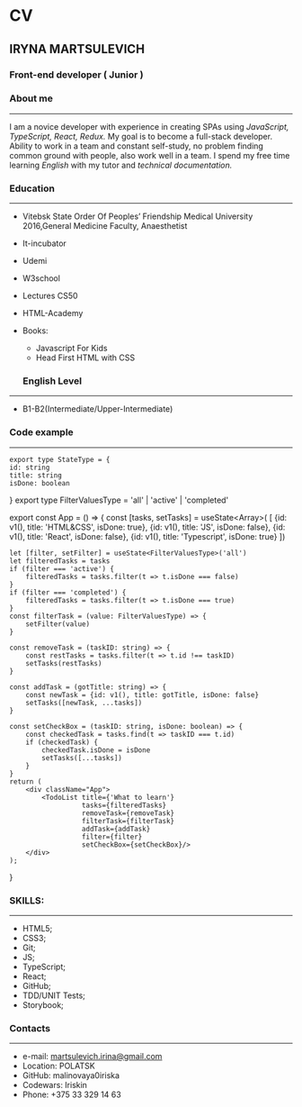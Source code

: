 # CV #
## IRYNA MARTSULEVICH ##
### Front-end developer ( Junior ) ###
### About me ###
***
 I am a novice developer with experience in creating SPAs using _JavaScript, TypeScript, React, Redux._ 
 My goal is to become a full-stack developer. 
 Ability to work in a team and constant self-study, no problem finding common ground with people, also work well in a team. 
 I spend my free time learning _English_ with my tutor and _technical documentation._

### Education ###
***
* Vitebsk State Order Of Peoples’ Friendship Medical University 2016,General Medicine Faculty, Anaesthetist
*  It-incubator
*  Udemi
*  W3school
*  Lectures CS50
*  HTML-Academy
*  Books: 
   *  Javascript For Kids
   *  Head First HTML with CSS

   ### English Level ###
***
* B1-B2(Intermediate/Upper-Intermediate)

### Code example  ###
***
    export type StateType = {
    id: string
    title: string
    isDone: boolean
  }
   export type FilterValuesType = 'all' | 'active' | 'completed'

   export const App = () => {
    const [tasks, setTasks] = useState<Array<StateType>>(
        [
            {id: v1(), title: 'HTML&CSS', isDone: true},
            {id: v1(), title: 'JS', isDone: false},
            {id: v1(), title: 'React', isDone: false},
            {id: v1(), title: 'Typescript', isDone: true}
        ])

    let [filter, setFilter] = useState<FilterValuesType>('all')
    let filteredTasks = tasks
    if (filter === 'active') {
        filteredTasks = tasks.filter(t => t.isDone === false)
    }
    if (filter === 'completed') {
        filteredTasks = tasks.filter(t => t.isDone === true)
    }
    const filterTask = (value: FilterValuesType) => {
        setFilter(value)
    }

    const removeTask = (taskID: string) => {
        const restTasks = tasks.filter(t => t.id !== taskID)
        setTasks(restTasks)
    }

    const addTask = (gotTitle: string) => {
        const newTask = {id: v1(), title: gotTitle, isDone: false}
        setTasks([newTask, ...tasks])
    }

    const setCheckBox = (taskID: string, isDone: boolean) => {
        const checkedTask = tasks.find(t => taskID === t.id)
        if (checkedTask) {
            checkedTask.isDone = isDone
            setTasks([...tasks])
        }
    }
    return (
        <div className="App">
            <TodoList title={'What to learn'}
                      tasks={filteredTasks}
                      removeTask={removeTask}
                      filterTask={filterTask}
                      addTask={addTask}
                      filter={filter}
                      setCheckBox={setCheckBox}/>
        </div>
    );
}

### SKILLS: ###
***
* HTML5;
* CSS3;
* Git;
* JS;
* TypeScript;
* React;
* GitHub;
* TDD/UNIT Tests;
* Storybook;

### Contacts ###
***
* e-mail:  martsulevich.irina@gmail.com
* Location: POLATSK
* GitHub: malinovaya0iriska  
* Codewars: Iriskin
* Phone: +375 33 329 14 63